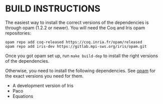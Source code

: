 # BUILD INSTRUCTIONS
The easiest way to install the correct versions of the dependencies is through
opam (1.2.2 or newer).  You will need the Coq and Iris opam repositories:

    opam repo add coq-released https://coq.inria.fr/opam/released
    opam repo add iris-dev https://gitlab.mpi-sws.org/iris/opam.git

Once you got opam set up, run `make build-dep` to install the right versions
of the dependencies.

Otherwise, you need to install the following dependencies.
See [opam](opam) for the exact versions you need for them.
- A development version of Iris
- Paco
- Equations

